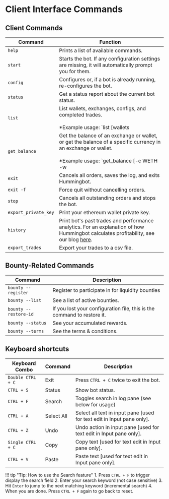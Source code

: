 # Client Interface Commands

## Client Commands

| Command | Function |
|---------|----------|
| `help` | Prints a list of available commands.
| `start` | Starts the bot. If any configuration settings are missing, it will automatically prompt you for them.
| `config` | Configures or, if a bot is already running, re-configures the bot.
| `status` | Get a status report about the current bot status.
| `list` | List wallets, exchanges, configs, and completed trades.<br/><br/>*Example usage: `list [wallets|exchanges|configs|trades]`*
| `get_balance` | Get the balance of an exchange or wallet, or get the balance of a specific currency in an exchange or wallet.<br/><br/>*Example usage: `get_balance [-c WETH -w|-c ETH -e binance]` to show available WETH balance in the Ethereum wallet and ETH balance in Binance, respectively*.
| `exit`| Cancels all orders, saves the log, and exits Hummingbot.
|`exit -f`| Force quit without cancelling orders.
| `stop` | Cancels all outstanding orders and stops the bot.
|`export_private_key`| Print your ethereum wallet private key.
|`history`| Print bot's past trades and performance analytics. For an explanation of how Hummingbot calculates profitability, see our blog [here](https://hummingbot.io/blog/2019-07-measure-performance-crypto-trading/#tldr).
|`export_trades`| Export your trades to a csv file.

## Bounty-Related Commands

| Command | Description |
|-------- | ----------- |
| `bounty --register` | Register to participate in for liquidity bounties
| `bounty --list` | See a list of active bounties.
| `bounty --restore-id` | If you lost your configuration file, this is the command to restore it.
| `bounty --status` | See your accumulated rewards.
| `bounty --terms` | See the terms & conditions.

## Keyboard shortcuts
| Keyboard Combo | Command | Description |
|-------- | ----------- | ----------- |
| `Double CTRL + C` | Exit | Press `CTRL + C` twice to exit the bot.
| `CTRL + S` | Status | Show bot status.
| `CTRL + F` | Search | Toggles search in log pane (see below for usage)
| `CTRL + A` | Select All | Select all text in input pane [used for text edit in Input pane only].
| `CTRL + Z` | Undo | Undo action in input pane [used for text edit in Input pane only].
| `Single CTRL + C` | Copy | Copy text [used for text edit in Input pane only].
| `CTRL + V` | Paste | Paste text [used for text edit in Input pane only].

!!! tip "Tip: How to use the Search feature"
    1. Press `CTRL + F` to trigger display the search field
    2. Enter your search keyword (not case sensitive)
    3. Hit `Enter` to jump to the next matching keyword (incremental search)
    4. When you are done. Press `CTRL + F` again to go back to reset.
